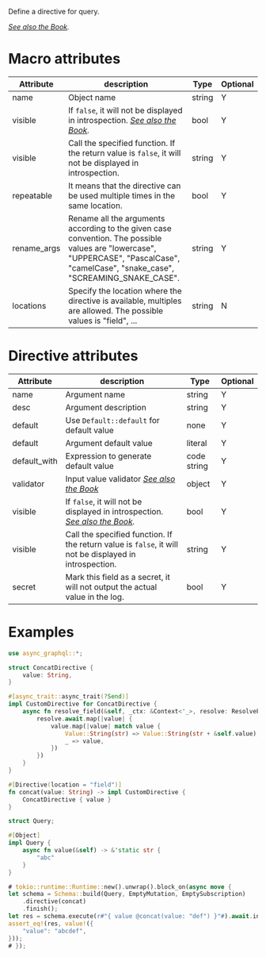 Define a directive for query.

*[See also the Book](https://async-graphql.github.io/async-graphql/en/custom_directive.html).*

# Macro attributes

| Attribute     | description               | Type     | Optional |
|---------------|---------------------------|----------|----------|
| name          | Object name               | string   | Y        |
| visible       | If `false`, it will not be displayed in introspection. *[See also the Book](https://async-graphql.github.io/async-graphql/en/visibility.html).* | bool | Y |
| visible       | Call the specified function. If the return value is `false`, it will not be displayed in introspection. | string | Y |
| repeatable    | It means that the directive can be used multiple times in the same location.         | bool        | Y        |
| rename_args   | Rename all the arguments according to the given case convention. The possible values are "lowercase", "UPPERCASE", "PascalCase", "camelCase", "snake_case", "SCREAMING_SNAKE_CASE".| string   | Y        |
| locations     | Specify the location where the directive is available, multiples are allowed. The possible values is "field", ... | string | N |

# Directive attributes

| Attribute    | description                              | Type        | Optional |
|--------------|------------------------------------------|------------ |----------|
| name         | Argument name                            | string      | Y        |
| desc         | Argument description                     | string      | Y        |
| default      | Use `Default::default` for default value | none        | Y        |
| default      | Argument default value                   | literal     | Y        |
| default_with | Expression to generate default value     | code string | Y        |
| validator    | Input value validator *[See also the Book](https://async-graphql.github.io/async-graphql/en/input_value_validators.html)*                   | object | Y        |
| visible      | If `false`, it will not be displayed in introspection. *[See also the Book](https://async-graphql.github.io/async-graphql/en/visibility.html).* | bool | Y |
| visible      | Call the specified function. If the return value is `false`, it will not be displayed in introspection. | string | Y |
| secret       | Mark this field as a secret, it will not output the actual value in the log. | bool | Y |

# Examples

```rust
use async_graphql::*;

struct ConcatDirective {
    value: String,
}

#[async_trait::async_trait(?Send)]
impl CustomDirective for ConcatDirective {
    async fn resolve_field(&self, _ctx: &Context<'_>, resolve: ResolveFut<'_>) -> ServerResult<Option<Value>> {
        resolve.await.map(|value| {
            value.map(|value| match value {
                Value::String(str) => Value::String(str + &self.value),
                _ => value,
            })
        })
    }
}

#[Directive(location = "field")]
fn concat(value: String) -> impl CustomDirective {
    ConcatDirective { value }
}

struct Query;

#[Object]
impl Query {
    async fn value(&self) -> &'static str {
        "abc"
    }
}

# tokio::runtime::Runtime::new().unwrap().block_on(async move {
let schema = Schema::build(Query, EmptyMutation, EmptySubscription)
    .directive(concat)
    .finish();
let res = schema.execute(r#"{ value @concat(value: "def") }"#).await.into_result().unwrap().data;
assert_eq!(res, value!({
    "value": "abcdef",
}));
# });
```
